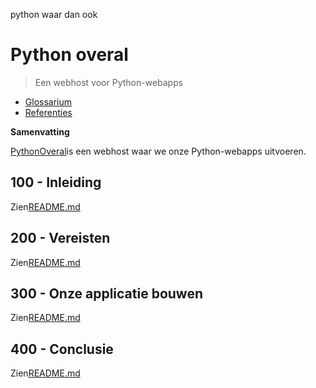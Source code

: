 python waar dan ook

# Python overal

> Een webhost voor Python-webapps

-   [Glossarium](./GLOSSARY.md)
-   [Referenties](./REFERENCES.md)

**Samenvatting**

[PythonOveral](https://www.pythonanywhere.com/user/wvanheemstra/account/)is een webhost waar we onze Python-webapps uitvoeren.

## 100 - Inleiding

Zien[README.md](./100/README.md)

## 200 - Vereisten

Zien[README.md](./200/README.md)

## 300 - Onze applicatie bouwen

Zien[README.md](./300/README.md)

## 400 - Conclusie

Zien[README.md](./400/README.md)
